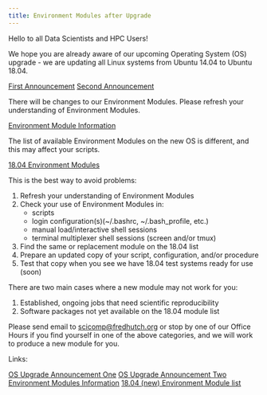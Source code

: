 ```yaml
---
title: Environment Modules after Upgrade
---
```


Hello to all Data Scientists and HPC Users!

We hope you are already aware of our upcoming Operating System (OS) upgrade - we are updating all Linux systems from Ubuntu 14.04 to Ubuntu 18.04.

[First Announcement](https://sciwiki.fredhutch.org/scicompannounce/2019-01-22-hpc-systems-upgrade-2019/)
[Second Announcement](https://fredhutch.github.io/easybuild-life-sciences/announcements/2019-01-24_Upgrade/)

There will be changes to our Environment Modules. Please refresh your understanding of Environment Modules.

[Environment Module Information](https://sciwiki.fredhutch.org/computing/cluster_software/)

The list of available Environment Modules on the new OS is different, and this may affect your scripts.

[18.04 Environment Modules](https://fredhutch.github.io/easybuild-life-sciences/bio-modules-18.04/)

This is the best way to avoid problems:

   1) Refresh your understanding of Environment Modules
   2) Check your use of Environment Modules in:
       - scripts
       - login configuration(s)(~/.bashrc, ~/.bash_profile, etc.)
       - manual load/interactive shell sessions
       - terminal multiplexer shell sessions (screen and/or tmux)
   3) Find the same or replacement module on the 18.04 list
   4) Prepare an updated copy of your script, configuration, and/or procedure
   5) Test that copy when you see we have 18.04 test systems ready for use (soon)

There are two main cases where a new module may not work for you:

   1) Established, ongoing jobs that need scientific reproducibility
   2) Software packages not yet available on the 18.04 module list

Please send email to scicomp@fredhutch.org or stop by one of our Office Hours if you find yourself in one of the above categories, and we will work to produce a new module for you.

Links:

[OS Upgrade Announcement One](https://fredhutch.github.io/easybuild-life-sciences/announcements/2019-01-24_Upgrade/)
[OS Upgrade Announcement Two](https://sciwiki.fredhutch.org/scicompannounce/2019-01-22-hpc-systems-upgrade-2019/)
[Environment Modules Information](https://sciwiki.fredhutch.org/computing/cluster_software/)
[18.04 (new) Environment Module list](http://fredhutch.github.io/easybuild-life-sciences/bio-modules-18.04/)
